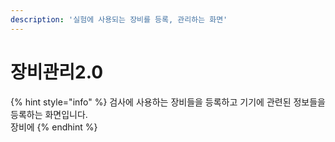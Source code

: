 ```yaml
---
description: '실험에 사용되는 장비를 등록, 관리하는 화면'
---
```


# 장비관리2.0



{% hint style="info" %}
검사에 사용하는 장비들을 등록하고 기기에 관련된 정보들을 등록하는 화면입니다.  
장비에 
{% endhint %}



